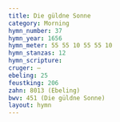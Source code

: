 ```yaml
---
title: Die güldne Sonne
category: Morning
hymn_number: 37
hymn_year: 1656
hymn_meter: 55 55 10 55 55 10
hymn_stanzas: 12
hymn_scripture: 
cruger: —
ebeling: 25
feustking: 206
zahn: 8013 (Ebeling)
bwv: 451 (Die güldne Sonne)
layout: hymn
---
```

<br>

